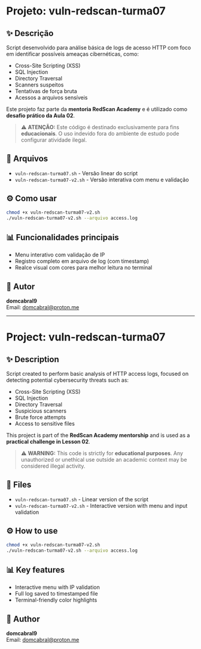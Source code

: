 # Projeto: vuln-redscan-turma07

## ✨ Descrição
Script desenvolvido para análise básica de logs de acesso HTTP com foco em identificar possíveis ameaças cibernéticas, como:

- Cross-Site Scripting (XSS)
- SQL Injection
- Directory Traversal
- Scanners suspeitos
- Tentativas de força bruta
- Acessos a arquivos sensíveis

Este projeto faz parte da **mentoria RedScan Academy** e é utilizado como **desafio prático da Aula 02**.

> ⚠️ **ATENÇÃO:** Este código é destinado exclusivamente para fins **educacionais**. O uso indevido fora do ambiente de estudo pode configurar atividade ilegal.

## 📂 Arquivos
- `vuln-redscan-turma07.sh` - Versão linear do script
- `vuln-redscan-turma07-v2.sh` - Versão interativa com menu e validação

## ⚙️ Como usar
```bash
chmod +x vuln-redscan-turma07-v2.sh
./vuln-redscan-turma07-v2.sh --arquivo access.log
```

## 📊 Funcionalidades principais
- Menu interativo com validação de IP
- Registro completo em arquivo de log (com timestamp)
- Realce visual com cores para melhor leitura no terminal

## 👤 Autor
**domcabral9**  
Email: [domcabral@proton.me](mailto:domcabral@proton.me)

---

# Project: vuln-redscan-turma07

## ✨ Description
Script created to perform basic analysis of HTTP access logs, focused on detecting potential cybersecurity threats such as:

- Cross-Site Scripting (XSS)
- SQL Injection
- Directory Traversal
- Suspicious scanners
- Brute force attempts
- Access to sensitive files

This project is part of the **RedScan Academy mentorship** and is used as a **practical challenge in Lesson 02**.

> ⚠️ **WARNING:** This code is strictly for **educational purposes**. Any unauthorized or unethical use outside an academic context may be considered illegal activity.

## 📂 Files
- `vuln-redscan-turma07.sh` - Linear version of the script
- `vuln-redscan-turma07-v2.sh` - Interactive version with menu and input validation

## ⚙️ How to use
```bash
chmod +x vuln-redscan-turma07-v2.sh
./vuln-redscan-turma07-v2.sh --arquivo access.log
```

## 📊 Key features
- Interactive menu with IP validation
- Full log saved to timestamped file
- Terminal-friendly color highlights

## 👤 Author
**domcabral9**  
Email: [domcabral@proton.me](mailto:domcabral@proton.me)


